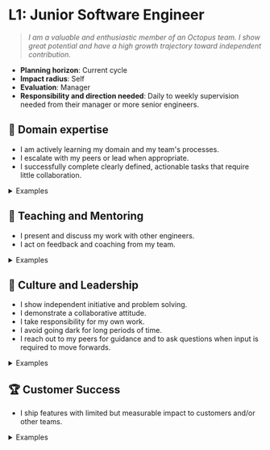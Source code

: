 # L1: Junior Software Engineer

> _I am a valuable and enthusiastic member of an Octopus team. I show great potential and have a high growth trajectory toward independent contribution._

- **Planning horizon**: Current cycle
- **Impact radius**: Self
- **Evaluation**: Manager
- **Responsibility and direction needed**: Daily to weekly supervision needed from their manager or more senior engineers.

## 🦉 Domain expertise

- I am actively learning my domain and my team's processes.
- I escalate with my peers or lead when appropriate.
- I successfully complete clearly defined, actionable tasks that require little collaboration.

<details>
<summary>Examples</summary>

- I attended a workshop to increase my skills with React.
- I was stuck on a problem but I reached out to my team lead to help me.
- I was assigned a bug fix and I completed it on my own.

</details>

## 🌱 Teaching and Mentoring

- I present and discuss my work with other engineers.
- I act on feedback and coaching from my team.

<details>
<summary>Examples</summary>

- I shared a demo of my work in a weekly review session.
- I applied changes to my pull request based on feedback from my teammate in a code review.
- I applied a pattern I learned from training and I asked a senior engineer on my team to review it for me to ensure I applied it correctly.

</details>

## 🧭 Culture and Leadership

- I show independent initiative and problem solving.
- I demonstrate a collaborative attitude.
- I take responsibility for my own work.
- I avoid going dark for long periods of time.
- I reach out to my peers for guidance and to ask questions when input is required to move forwards.

<details>
<summary>Examples</summary>

- I found it difficult to set up my environment based on the instructions so I updated the instructions.
- I didn't understand why our team wouldn't rewrite a difficult part of the codebase, so I asked my team lead to explain it to me.
- A senior engineer on my team gave me some critical feedback on my work, so I took the time to understand how to improve.
- I was working on a task and had a few options for moving forward, so I reached out to a team member to discuss the options and my thoughts. I used their input to help me choose a path to proceed.

</details>

## 🏆 Customer Success

- I ship features with limited but measurable impact to customers and/or other teams.

<details>
<summary>Examples</summary>

- I was assigned a task to add a new field to a form. It was something that customers had requested and I completed the task and shipped it to production.

</details>
